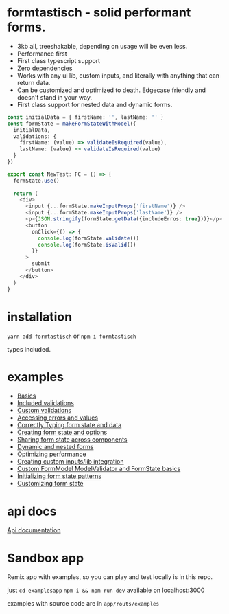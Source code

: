 # formtastisch - solid performant forms.

* 3kb all, treeshakable, depending on usage will be even less.
* Performance first
* First class typescript support
* Zero dependencies
* Works with any ui lib, custom inputs, and literally with anything that can return data. 
* Can be customized and optimized to death. Edgecase friendly and doesn't stand in your way.
* First class support for nested data and dynamic forms. 

```typescript jsx
const initialData = { firstName: '', lastName: '' }
const formState = makeFormStateWithModel({
  initialData,
  validations: {
    firstName: (value) => validateIsRequired(value),
    lastName: (value) => validateIsRequired(value)
  }
})

export const NewTest: FC = () => {
  formState.use()
  
  return (
    <div>
      <input {...formState.makeInputProps('firstName')} />
      <input {...formState.makeInputProps('lastName')} />
      <p>{JSON.stringify(formState.getData({includeErros: true}))}</p>
      <button
        onClick={() => {
          console.log(formState.validate())
          console.log(formState.isValid())
        }}
      >
        submit
      </button>
    </div>
  )
}
```

# installation
`yarn add formtastisch` or `npm i formtastisch`

types included.

# examples
* [Basics](https://stackblitz.com/edit/github-yzzn2y-qptqvk?file=src%2Fexamples%2FBasic.tsx)
* [Included validations](https://stackblitz.com/edit/github-yzzn2y-qptqvk?file=src%2Fexamples%2FIncludedValidations.tsx)
* [Custom validations](https://stackblitz.com/edit/github-yzzn2y-qptqvk?file=src%2Fexamples%2FCustomValidations.tsx)
* [Accessing errors and values](https://stackblitz.com/edit/github-yzzn2y-qptqvk?file=src%2Fexamples%2FAccessingValuesAndErrors.tsx)
* [Correctly Typing form state and data](https://stackblitz.com/edit/github-yzzn2y-qptqvk?file=src%2Fexamples%2FCorrectlyTypingFormStateAndData.tsx)
* [Creating form state and options](https://stackblitz.com/edit/github-yzzn2y-qptqvk?file=src%2Fexamples%2FCustomizingFormState.tsx)
* [Sharing form state across components](https://stackblitz.com/edit/github-yzzn2y-qptqvk?file=src%2Fexamples%2FSharingFormState.tsx)
* [Dynamic and nested forms](https://stackblitz.com/edit/github-yzzn2y-qptqvk?file=src%2Fexamples%2FDynamicAndNestedForms.tsx)
* [Optimizing performance](https://stackblitz.com/edit/github-yzzn2y-qptqvk?file=src%2Fexamples%2FOptimizingRerenders.tsx)
* [Creating custom inputs/lib integration](https://stackblitz.com/edit/github-yzzn2y-qptqvk?file=src%2Fexamples%2FCustomInputs.tsx)
* [Custom FormModel ModelValidator and FormState basics](https://stackblitz.com/edit/github-yzzn2y-qptqvk?file=src%2Fexamples%2FCustomModelValidatorAndState.tsx)
* [Initializing form state patterns](https://stackblitz.com/edit/github-yzzn2y-qptqvk?file=src%2Fexamples%2FInitializingFormStateWaysToInitialize.tsx)
* [Customizing form state](https://stackblitz.com/edit/github-yzzn2y-qptqvk?file=src%2Fexamples%2FCustomizingFormState.tsx)

# api docs
[Api documentation](https://wavywalk.github.io/formtastisch/apidocs/index.html)

# Sandbox app
Remix app with examples, so you can play and test locally is in this repo.

just `cd examplesapp` `npm i && npm run dev`
available on localhost:3000

examples with source code are in `app/routs/examples`

